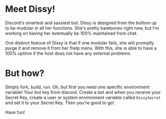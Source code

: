 # Meet Dissy!

Discord's smartest and sassiest bot. Dissy is designed from the bottom up to be modular in all her functions.
She's pretty barebones right now, but I'm working on having her eventually be 100% maintained from chat.

One distinct feature of Dissy is that if one modular fails, she will promptly purge it and remove it from her !help menu.
With this, she is able to have a 100% uptime if the host does not have any external problems.

# But how?

Simply fork, build, run. Oh, but first you need one specific environment variable!
Your bot key from discord. Create a bot and when you receive your Secret Key, create a user or system environment
variable called `DissySecret` and set it to your Secret Key. Then you're good to go! 

Have fun!